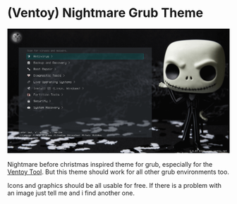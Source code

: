 # (Ventoy) Nightmare Grub Theme

![Preview](./preview.png)

Nightmare before christmas inspired theme for grub, especially for the [Ventoy Tool](https://www.ventoy.net/). But this theme should work for all other grub environments too.

Icons and graphics should be all usable for free. If there is a problem with an image just tell me and i find another one.
